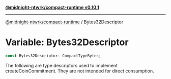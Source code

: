 [**@midnight-ntwrk/compact-runtime v0.10.1**](../README.md)

***

[@midnight-ntwrk/compact-runtime](../globals.md) / Bytes32Descriptor

# Variable: Bytes32Descriptor

```ts
const Bytes32Descriptor: CompactTypeBytes;
```

The following are type descriptors used to implement createCoinCommitment. They are not intended for direct
consumption.
